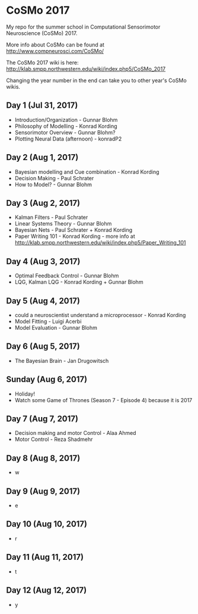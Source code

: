 # CoSMo 2017
My repo for the summer school in Computational Sensorimotor Neuroscience (CoSMo) 2017.

More info about CoSMo can be found at http://www.compneurosci.com/CoSMo/

The CoSMo 2017 wiki is here: http://klab.smpp.northwestern.edu/wiki/index.php5/CoSMo_2017

Changing the year number in the end can take you to other year's CoSMo wikis.

## Day 1 (Jul 31, 2017)
* Introduction/Organization - Gunnar Blohm
* Philosophy of Modelling - Konrad Kording
* Sensorimotor Overview - Gunnar Blohm?
* Plotting Neural Data (afternoon) - konradP2

## Day 2 (Aug 1, 2017)
* Bayesian modelling and Cue combination - Konrad Kording
* Decision Making - Paul Schrater
* How to Model? - Gunnar Blohm

## Day 3 (Aug 2, 2017)
* Kalman Filters - Paul Schrater
* Linear Systems Theory - Gunnar Blohm
* Bayesian Nets - Paul Schrater + Konrad Kording
* Paper Writing 101 - Konrad Kording - more info at http://klab.smpp.northwestern.edu/wiki/index.php5/Paper_Writing_101

## Day 4 (Aug 3, 2017)
* Optimal Feedback Control - Gunnar Blohm
* LQG, Kalman LQG - Konrad Kording + Gunnar Blohm

## Day 5 (Aug 4, 2017)
* could a neuroscientist understand a microprocessor - Konrad Kording
* Model Fitting - Luigi Acerbi
* Model Evaluation - Gunnar Blohm

## Day 6 (Aug 5, 2017)
* The Bayesian Brain - Jan Drugowitsch

## Sunday (Aug 6, 2017)
* Holiday!
* Watch some Game of Thrones (Season 7 - Episode 4) because it is 2017

## Day 7 (Aug 7, 2017)
* Decision making and motor Control - Alaa Ahmed
* Motor Control - Reza Shadmehr

## Day 8 (Aug 8, 2017)
* w

## Day 9 (Aug 9, 2017)
* e


## Day 10 (Aug 10, 2017)
* r


## Day 11 (Aug 11, 2017)
* t


## Day 12 (Aug 12, 2017)
* y
